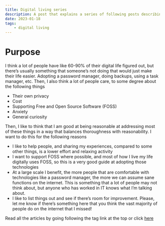 ```yaml
---
title: Digital living series
description: A post that explains a series of following posts describing their general purpose.
date: 2023-01-18
tags: 
    - digital living
---
```


# Purpose
I think a lot of people have like 60-90% of their digital life figured out, but there’s usually something that someone’s not doing that would just make their life easier. Adopting a password manager, doing backups, using a task manager, etc. Then, I also think a lot of people care, to some degree about the following things
* Their own privacy
* Cost
* Supporting Free and Open Source Software (FOSS)
* Anxiety
* General curiosity

Then, I like to think that I am good at being reasonable at addressing most of these things in a way that balances thoroughness with reasonability. I want to do this for the following reasons
* I like to help people, and sharing my experiences, compared to some other things, is a lower effort and relaxing activity
* I want to support FOSS where possible, and most of how I live my life digitally uses FOSS, so this is a very good guide at adopting those technologies
* At a large scale I benefit, the more people that are comfortable with technologies like a password manager, the more we can assume sane functions on the internet. This is something that a lot of people may not think about, but anyone who has worked in IT knows what I’m talking about.
* I like to list things out and see if there’s room for improvement. Please, let me know if there’s something here that you think the vast majority of people do on the internet that I missed!

Read all the articles by going following the tag link at the top or click [here](http://localhost:8080/tags/digital-living/)

